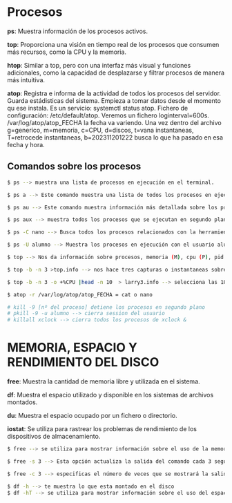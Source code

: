 # Procesos

**ps**: Muestra información de los procesos activos.

**top**: Proporciona una visión en tiempo real de los procesos que consumen más recursos,
como la CPU y la memoria.

**htop**: Similar a top, pero con una interfaz más visual y funciones adicionales, como la
capacidad de desplazarse y filtrar procesos de manera más intuitiva.

**atop**: Registra e informa de la actividad de todos los procesos del servidor. Guarda estádisticas del sistema. Empieza a tomar datos desde el momento qu ese instala. Es un servicio: systemctl status atop. Fichero de configuración: /etc/default/atop. Veremos un fichero loginterval=600s. /var/log/atop/atop_FECHA la fecha va variendo. Una vez dentro del archivo g=generico, m=memoria, c=CPU, d=discos, t=vana instantaneas, T=retrocede instantaneas, b=202311201222 busca lo que ha pasado en esa fecha y hora.

## Comandos sobre los procesos

```sh
$ ps --> muestra una lista de procesos en ejecución en el terminal. 

$ ps a --> Este comando muestra una lista de todos los procesos en ejecución en el sistema.

$ ps au --> Este comando muestra información más detallada sobre los procesos, incluyendo el nombre del usuario que inició el proceso y más detalles sobre el uso de recursos.

$ ps aux --> muestra todos los procesos que se ejecutan en segundo plano. 

$ ps -C nano --> Busca todos los procesos relacionados con la herramienta nano por ejemplo.

$ ps -U alumno --> Muestra los procesos en ejecución con el usuario alumno
```

```sh
$ top --> Nos da información sobre procesos, memoria (M), cpu (P), pid (N), etc. Tambien se pueden para ordenar por distintos procesos poniendo en mayuscula la letra del proceso. Se pueden seleccionar los cambios que nos interesan con la letra f y para desactivar los campos pulsamos espacio. 

$ top -b -n 3 >top.info --> nos hace tres capturas o instantaneas sobre los procesos y nos las envia a un documento. 

$ top -b -n 3 -o +%CPU |head -n 10  > larry3.info --> selecciona las 10 primeras lineas del proceso y me da informacion de la CPU.
```

```sh
$ atop -r /var/log/atop/atop_FECHA = cat o nano
```
```sh
# kill -9 [nº del proceso] detiene los procesos en segundo plano
# pkill -9 -u alumno --> cierra session del usuario
# killall xclock --> cierra todos los procesos de xclock &
```

# MEMORIA, ESPACIO Y RENDIMIENTO DEL DISCO

**free**: Muestra la cantidad de memoria libre y utilizada en el sistema.

**df**: Muestra el espacio utilizado y disponible en los sistemas de archivos montados.

**du**: Muestra el espacio ocupado por un fichero o directorio.

**iostat**: Se utiliza para rastrear los problemas de rendimiento de los dispositivos de
almacenamiento.


```sh
$ free --> se utiliza para mostrar información sobre el uso de la memoria en el sistema.

$ free -s 3 --> Esta opción actualiza la salida del comando cada 3 segundos. La salida se refrescará automáticamente cada tres segundos, mostrando la evolución del uso de la memoria durante ese tiempo.

$ free -c 3 --> especificas el número de veces que se mostrará la salida del comando. En este caso, la salida se mostrará tres veces y luego el comando finalizará.

```

```sh 
$ df -h --> te muestra lo que esta montado en el disco
$ df -hT --> se utiliza para mostrar información sobre el uso del espacio en disco en el sistema de archivos.
```
